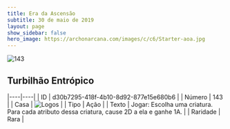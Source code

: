```yaml
---
title: Era da Ascensão
subtitle: 30 de maio de 2019
layout: page
show_sidebar: false
hero_image: https://archonarcana.com/images/c/c6/Starter-aoa.jpg
---
```


![143](https://cdn.keyforgegame.com/media/card_front/pt/435_143_RHX7CV7W4W83_pt.png)

## Turbilhão Entrópico

|----|----|
| ID | d30b7295-418f-4b10-8d92-877e15e680b6 |
| Número | 143 |
| Casa | ![Logos](https://archonarcana.com/images/thumb/c/ce/Logos.png/22px-Logos.png "Logos") |
| Tipo | Ação |
| Texto | Jogar: Escolha uma criatura. Para cada atributo dessa criatura, cause 2D a ela e ganhe 1A. |
| Raridade | Rara |
